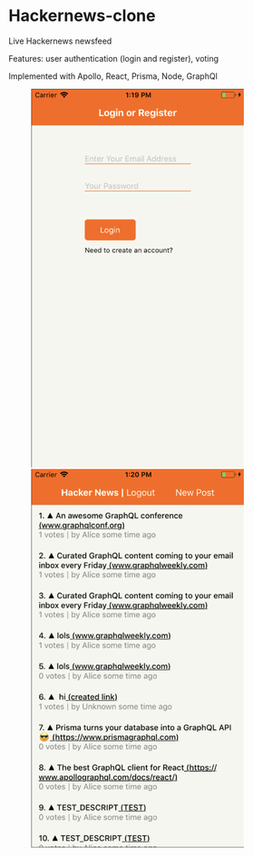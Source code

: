 # Hackernews-clone

Live Hackernews newsfeed

Features: user authentication (login and register), voting

Implemented with Apollo, React, Prisma, Node, GraphQl

<figure class="half">
   <a href="https://github.com/hwanggit/Hackernews-clone/blob/master/Views/Login.png"><img height = "667" width = "375" src="https://github.com/hwanggit/Hackernews-clone/blob/master/Views/Login.png"></a>
   <a href="https://github.com/hwanggit/Hackernews-clone/blob/master/Views/newpost.png"><img height = "667" width = "375" src="https://github.com/hwanggit/Hackernews-clone/blob/master/Views/newpost.png"></a>
</figure>
